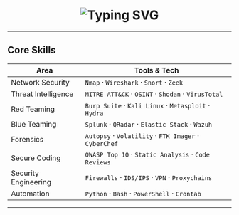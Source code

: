 <h1 align="center">
  <img src="https://readme-typing-svg.herokuapp.com?font=Fira+Code&size=25&duration=3000&pause=800&color=00FFAA&center=true&vCenter=true&width=435&lines=Cybersecurity+Engineer;Threat+Detection+%26+Response;Red+%2F+Blue+Team+Ops;Security+Automation+%7C+SIEM;Always+in+Monitor+Mode" alt="Typing SVG" />
</h1>

---

## Core Skills

| Area               | Tools & Tech                                                                 |
|--------------------|------------------------------------------------------------------------------|
| Network Security   | `Nmap` · `Wireshark` · `Snort` · `Zeek`                                      |
| Threat Intelligence| `MITRE ATT&CK` · `OSINT` · `Shodan` · `VirusTotal`                           |
| Red Teaming        | `Burp Suite` · `Kali Linux` · `Metasploit` · `Hydra`                         |
| Blue Teaming       | `Splunk` · `QRadar` · `Elastic Stack` · `Wazuh`                              |
| Forensics          | `Autopsy` · `Volatility` · `FTK Imager` · `CyberChef`                        |
| Secure Coding      | `OWASP Top 10` · `Static Analysis` · `Code Reviews`                          |
| Security Engineering| `Firewalls` · `IDS/IPS` · `VPN` · `Proxychains`                             |
| Automation         | `Python` · `Bash` · `PowerShell` · `Crontab`                                 |

---
